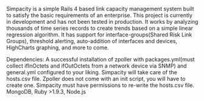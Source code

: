 Simpacity is a simple Rails 4 based link capacity management system built to satisfy the basic requirements of an enterprise.  This project is currently in development and has not been tested in production.  It works by analyzing thousands of time series records to create trends based on a simple linear regression algorithm.  It has support for interface-groups(Shared Risk Link Groups), threshold alerting, auto-addition of interfaces and devices, HighCharts graphing, and more to come.   

Dependencies: 
A successful installation of zpoller with packages.yml(must collect ifInOctets and ifOutOctets from a network device via SNMP) and general.yml configured to your liking.  Simpacity will take care of the hosts.csv file.  Zpoller does not come with an init script, you will have to create one.  Simpacity must have permissions to re-write the hosts.csv file.   
MongoDB, Ruby >1.9.3, Node.js

